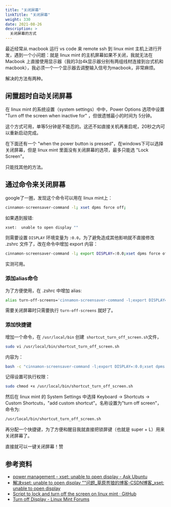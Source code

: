 ```yaml
---
title: "关闭屏幕"
linkTitle: "关闭屏幕"
weight: 330
date: 2021-08-26
description: >
  关闭屏幕的方式
---
```




最近经常从 macbook 运行 vs code 来 remote ssh 到 linux mint 主机上进行开发，遇到一个小问题：就是 linux mint 的主机屏幕如果不关闭，我就无法在 Macbook 上直接使用显示器（我的3台4k显示器分别有两组线材连接到台式机和macbook），我必须一个一个显示器去调整输入信号为macbook，非常麻烦。

解决的方法有两种。

## 闲置超时自动关闭屏幕

在 linux mint 的系统设置（system settings）中中，Power Options 选项中设置 "Turn off the screen when inactive for" ，但很遗憾最小的时间为 5分钟。

这个方式可用，单等5分钟是不能忍的。这还不如直接关机再重启呢，20秒之内可以重新启动完成。

在下面还有一个 "when the power button is pressed"，在windows下可以选择关闭屏幕，但是 linux mint 里面没有关闭屏幕的选项，最多只能选 "Lock Screen"。

只能找其他的方法。

## 通过命令来关闭屏幕

google了一圈，发现这个命令可以用在 linux mint上：

```bash
cinnamon-screensaver-command -l; xset dpms force off;
```

如果遇到报错:

```bash
xset:  unable to open display ""
```

则需要设置 `DISPLAY` 环境变量为 `:0.0`，为了避免造成其他影响就不直接修改 .zshrc 文件了，改在命令中增加 export 内容：

```bash
cinnamon-screensaver-command -l; export DISPLAY=:0.0;xset dpms force off;
```

实测可用。

### 添加alias命令

为了方便使用，在 .zshrc 中增加 alias:

```bash
alias turn-off-screens='cinnamon-screensaver-command -l;export DISPLAY=:0.0;xset dpms force off;'
```

需要关闭屏幕时只需要执行 `turn-off-screens` 就好了。

### 添加快捷键

增加一个命令，在 `/usr/local/bin` 创建` shortcut_turn_off_screen.sh`文件，

```bash
sudo vi /usr/local/bin/shortcut_turn_off_screen.sh
```

内容为：

```bash
bash -c "cinnamon-screensaver-command -l;export DISPLAY=:0.0;xset dpms force off;"
```

记得设置可执行权限：

```bash
sudo chmod +x /usr/local/bin/shortcut_turn_off_screen.sh
```

然后在 linux mint 的 System Settings 中选择 Keyboard -> Shortcuts -> Custom Shortcuts，"add custom shortcut"。名称设置为"turn off screen"，命令为:

```/usr/local/bin/shortcut_turn_off_screen.sh
/usr/local/bin/shortcut_turn_off_screen.sh
```

再分配一个快捷键，为了方便和醒目我就直接把锁屏键（也就是 super + L）用来关闭屏幕了。

直接就可以一键关闭屏幕！赞

## 参考资料

- [power management - xset: unable to open display - Ask Ubuntu](https://askubuntu.com/questions/476036/xset-unable-to-open-display)
- [解决xset: unable to open display ""问题_草原苍狼的博客-CSDN博客_xset: unable to open display](https://blog.csdn.net/jeffreyst_zb/article/details/8585544)
- [Script to lock and turn off the screen on linux mint · GitHub](https://gist.github.com/hugomaiavieira/c4208dec84d0c7115712)
- [Turn off Display - Linux Mint Forums](https://forums.linuxmint.com/viewtopic.php?t=284898)
